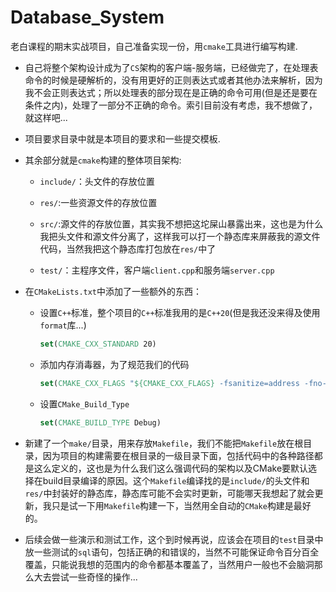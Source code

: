 # Database_System

老白课程的期末实战项目，自己准备实现一份，用`cmake`工具进行编写构建.

- 自己将整个架构设计成为了`CS`架构的客户端-服务端，已经做完了，在处理表命令的时候是硬解析的，没有用更好的正则表达式或者其他办法来解析，因为我不会正则表达式；所以处理表的部分现在是正确的命令可用(但是还是要在条件之内)，处理了一部分不正确的命令。索引目前没有考虑，我不想做了，就这样吧...

- 项目要求目录中就是本项目的要求和一些提交模板.

- 其余部分就是`cmake`构建的整体项目架构:

    - `include/`：头文件的存放位置

    - `res/`:一些资源文件的存放位置

    - `src/`:源文件的存放位置，其实我不想把这坨屎山暴露出来，这也是为什么我把头文件和源文件分离了，这样我可以打一个静态库来屏蔽我的源文件代码，当然我把这个静态库打包放在`res/`中了

    - `test/`：主程序文件，客户端`client.cpp`和服务端`server.cpp`

- 在`CMakeLists.txt`中添加了一些额外的东西：

    - 设置`C++`标准，整个项目的`C++`标准我用的是`C++20`(但是我还没来得及使用`format`库...)

      ```cmake
      set(CMAKE_CXX_STANDARD 20)
      ```

    - 添加内存消毒器，为了规范我们的代码

      ```cmake
      set(CMAKE_CXX_FLAGS "${CMAKE_CXX_FLAGS} -fsanitize=address -fno-omit-frame-pointer")
      ```

    - 设置`CMake_Build_Type`

      ```cmake
      set(CMAKE_BUILD_TYPE Debug)
      ```

- 新建了一个`make/`目录，用来存放`Makefile`，我们不能把`Makefile`放在根目录，因为项目的构建需要在根目录的一级目录下面，包括代码中的各种路径都是这么定义的，这也是为什么我们这么强调代码的架构以及CMake要默认选择在build目录编译的原因。这个`Makefile`编译找的是`include/`的头文件和`res/`中封装好的静态库，静态库可能不会实时更新，可能哪天我想起了就会更新，我只是试一下用`Makefile`构建一下，当然用全自动的`CMake`构建是最好的。

- 后续会做一些演示和测试工作，这个到时候再说，应该会在项目的`test`目录中放一些测试的`sql`语句，包括正确的和错误的，当然不可能保证命令百分百全覆盖，只能说我想的范围内的命令都基本覆盖了，当然用户一般也不会脑洞那么大去尝试一些奇怪的操作...

